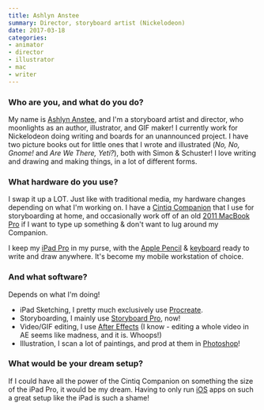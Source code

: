 ```yaml
---
title: Ashlyn Anstee
summary: Director, storyboard artist (Nickelodeon)
date: 2017-03-18
categories:
- animator
- director
- illustrator
- mac
- writer
---
```


### Who are you, and what do you do?

My name is [Ashlyn Anstee](http://ashlyna.com/ "Ashlyn's website."), and I'm a storyboard artist and director, who moonlights as an author, illustrator, and GIF maker! I currently work for Nickelodeon doing writing and boards for an unannounced project. I have two picture books out for little ones that I wrote and illustrated (_No, No, Gnome!_ and _Are We There, Yeti?_), both with Simon & Schuster! I love writing and drawing and making things, in a lot of different forms.

### What hardware do you use?

I swap it up a LOT. Just like with traditional media, my hardware changes depending on what I'm working on. I have a [Cintiq Companion][cintiq] that I use for storyboarding at home, and occasionally work off of an old [2011 MacBook Pro][macbook-pro] if I want to type up something & don't want to lug around my Companion. 

I keep my [iPad Pro][ipad-pro] in my purse, with the [Apple Pencil][apple-pencil] & [keyboard][] ready to write and draw anywhere. It's become my mobile workstation of choice.

### And what software?

Depends on what I'm doing!

- iPad Sketching, I pretty much exclusively use [Procreate][procreate-ios].
- Storyboarding, I mainly use [Storyboard Pro][storyboard-pro], now! 
- Video/GIF editing, I use [After Effects][after-effects] (I know - editing a whole video in AE seems like madness, and it is. Whoops!)
- Illustration, I scan a lot of paintings, and prod at them in [Photoshop][]!

### What would be your dream setup?

If I could have all the power of the Cintiq Companion on something the size of the iPad Pro, it would be my dream. Having to only run [iOS][] apps on such a great setup like the iPad is such a shame!

[after-effects]: https://www.adobe.com/products/aftereffects.html "Motion graphics and video editing software."
[apple-pencil]: https://www.apple.com/apple-pencil/ "A stylus for the iPad Pro."
[cintiq]: https://www.wacom.com/en/us/cintiq "A computer screen you can draw on."
[ios]: https://www.apple.com/ios/ios-10/ "A mobile operating system."
[ipad-pro]: https://en.wikipedia.org/wiki/IPad_Pro "An iOS tablet."
[keyboard]: https://www.apple.com/keyboard/ "The keyboard."
[macbook-pro]: https://www.apple.com/macbook-pro/ "A laptop."
[photoshop]: https://www.adobe.com/products/photoshop.html "A bitmap image editor."
[procreate-ios]: https://itunes.apple.com/us/app/procreate/id425073498 "A powerful illustration app."
[storyboard-pro]: https://www.toonboom.com/products/storyboardpro "Storyboarding software."
